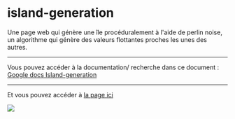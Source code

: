 # island-generation
Une page web qui génère une île procéduralement à l'aide de perlin noise, un algorithme qui génère des valeurs flottantes proches les unes des autres.

---

Vous pouvez accéder à la documentation/ recherche dans ce document : [Google docs Island-generation](https://docs.google.com/document/d/1YdQ-lxDNCfr-hGei1hjtA-o-nB7q-PXqsy5XZO0hjpM/edit?usp=sharing)

---

Et vous pouvez accéder à [la page ici](https://island-generation.vercel.app/)

![](https://cdn.discordapp.com/attachments/1080524523511763014/1086065989214556200/image.png)
